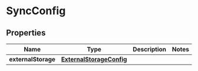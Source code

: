 
# SyncConfig

## Properties
| Name | Type | Description | Notes |
| ------------ | ------------- | ------------- | ------------- |
| **externalStorage** | [**ExternalStorageConfig**](ExternalStorageConfig.md) |  |  |



